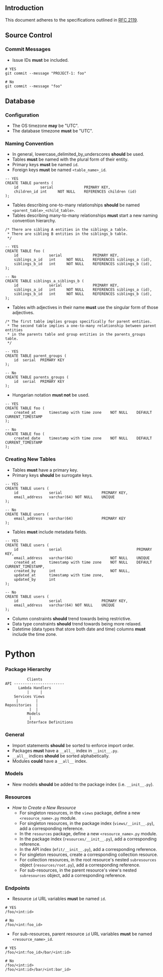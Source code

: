 Introduction
------------
This document adheres to the specifications outlined in [RFC 2119](https://www.ietf.org/rfc/rfc2119.txt).

Source Control
--------------
### Commit Messages
- Issue IDs **must** be included.
```
# YES
git commit --message "PROJECT-1: foo"

# No
git commit --message "foo"
```

Database
--------
### Configuration
- The OS timezone **may** be "UTC".
- The database timezone **must** be "UTC".

### Naming Convention
- In general, lowercase_delimited_by_underscores **should** be used.
- Tables **must** be named with the plural form of their entity.
- Primary keys **must** be named `id`.
- Foreign keys **must** be named `<table_name>_id`.
```
-- YES
CREATE TABLE parents (
    id          serial              PRIMARY KEY,
    children_id int     NOT NULL    REFERENCES children (id)
);
```
- Tables describing one-to-many relationships **should** be named `<parent_table>_<child_table>`.
- Tables describing many-to-many relationships **must** start a new naming convention hierarchy.
```
/* There are sibling A entities in the siblings_a table.
 * There are sibling B entities in the siblings_b table.
 */

-- YES
CREATE TABLE foo (
    id              serial              PRIMARY KEY,
    siblings_a_id   int     NOT NULL    REFERENCES siblings_a (id),
    siblings_b_id   int     NOT NULL    REFERENCES siblings_b (id),
);

-- No
CREATE TABLE siblings_a_siblings_b (
    id              serial              PRIMARY KEY,
    siblings_a_id   int     NOT NULL    REFERENCES siblings_a (id),
    siblings_b_id   int     NOT NULL    REFERENCES siblings_b (id),
);
```
- Tables with adjectives in their name **must** use the singular form of those adjectives.
```
/* The first table implies groups specifically for parent entities.
 * The second table implies a one-to-many relationship between parent entities
 * in the parents table and group entities in the parents_groups table.
 */

-- YES
CREATE TABLE parent_groups (
    id  serial  PRIMARY KEY
);

-- No
CREATE TABLE parents_groups (
    id  serial  PRIMARY KEY
);
```
- Hungarian notation **must not** be used.
```
-- YES
CREATE TABLE foo (
    created_at      timestamp with time zone    NOT NULL    DEFAULT CURRENT_TIMESTAMP
);

-- No
CREATE TABLE foo (
    created_date    timestamp with time zone    NOT NULL    DEFAULT CURRENT_TIMESTAMP
);
```

### Creating New Tables
- Tables **must** have a primary key.
- Primary keys **should** be surrogate keys.
```
-- YES
CREATE TABLE users (
    id              serial                  PRIMARY KEY,
    email_address   varchar(64) NOT NULL    UNIQUE
);

-- No
CREATE TABLE users (
    email_address   varchar(64)             PRIMARY KEY
);
```
- Tables **must** include metadata fields.
```
-- YES
CREATE TABLE users (
    id              serial                                  PRIMARY KEY,
    email_address   varchar(64)                 NOT NULL    UNIQUE
    created_at      timestamp with time zone    NOT NULL    DEFAULT CURRENT_TIMESTAMP,
    created_by      int                         NOT NULL,
    updated_at      timestamp with time zone,
    updated_by      int
);

-- No
CREATE TABLE users (
    id              serial                  PRIMARY KEY,
    email_address   varchar(64) NOT NULL    UNIQUE
);
```
- Column constraints **should** trend towards being restrictive.
- Data type constraints **should** trend towards being more relaxed.
- Datetime (data types that store both date and time) columns **must** include the time zone.

# Python
### Package Hierarchy
```
          Clients
API -----------------------
      Lambda Handlers
          |     |
    Services Views
     |        |
Repositories  |
           |  |
          Models
           |
          Interface Definitions
```

### General
- Import statements **should** be sorted to enforce import order.
- Packages **must** have a `__all__` index in `__init__.py`.
- `__all__` indices **should** be sorted alphabetically.
- Modules **could** have a `__all__` index.

### Models
- New models **should** be added to the package index (i.e. `__init__.py`).

### Resources
- *How to Create a New Resource*
    - For singleton resources, in the `views` package, define a new `<resource_name>.py` module.
    - For singleton resources, in the package index (`views/__init__.py`), add a corresponding reference.
    - In the `resources` package, define a new `<resource_name>.py` module.
    - In the package index (`resources/__init__.py`), add a corresponding reference.
    - In the API index (`mfit/__init__.py`), add a corresponding reference.
    - For singleton resources, create a corresponding collection resource.
    - For collection resources, in the root resource's nested `subresources` object (`resources/root.py`), add a corresponding reference.
    - For sub-resources, in the parent resource's view's nested `subresources` object, add a corresponding reference.

### Endpoints
- Resource `id` URL variables **must** be named `id`.
```
# YES
/foo/<int:id>

# No
/foo/<int:foo_id>
```
- For sub-resources, parent resource `id` URL variables **must** be named `<resource_name>_id`.
```
# YES
/foo/<int:foo_id>/bar/<int:id>

# No
/foo/<int:id>
/foo/<int:id>/bar/<int:bar_id>
```